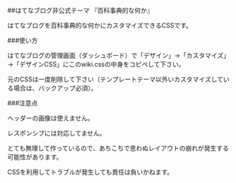 ##はてなブログ非公式テーマ 『百科事典的な何か』

はてなブログを百科事典的な何かにカスタマイズできるCSSです。

###使い方

はてなブログの管理画面（ダッシュボード）で「デザイン」→「カスタマイズ」→「デザインCSS」にこのwiki.cssの中身をコピペして下さい。

元のCSSは一度削除して下さい（テンプレートテーマ以外いカスタマイズしている場合は、バックアップ必須）。

###注意点

ヘッダーの画像は使えません。

レスポンシブには対応してません。

とても無理して作っているので、あちこちで思わぬレイアウトの崩れが発生する可能性があります。

CSSを利用してトラブルが発生しても責任は負いかねます。
